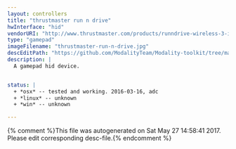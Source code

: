 ```yaml
---
layout: controllers
title: "thrustmaster run n drive"
hwInterface: "hid"
vendorURI: "http://www.thrustmaster.com/products/runndrive-wireless-3-in1-rumble-force"
type: "gamepad"
imageFilename: "thrustmaster-run-n-drive.jpg"
descEditPath: "https://github.com/ModalityTeam/Modality-toolkit/tree/master/Modality/MKtlDescriptions//thrustmaster-run-n-drive.desc.scd"
description: |
  A gamepad hid device.


status: |
  + *osx* -- tested and working. 2016-03-16, adc
  + *linux* -- unknown
  + *win* -- unknown

---
```

{% comment %}This file was autogenerated on Sat May 27 14:58:41 2017. Please edit corresponding desc-file.{% endcomment %}
